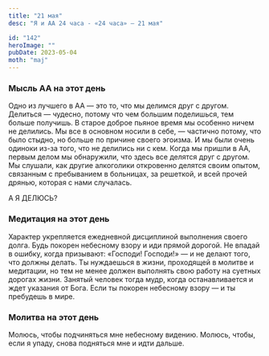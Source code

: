 ```yaml
---
title: "21 мая"
desc: "Я и АА 24 часа - «24 часа» — 21 мая"

id: "142"
heroImage: ""
pubDate: 2023-05-04
moth: "maj"
---
```


### Мысль АА на этот день

Одно из лучшего в АА — это то, что мы делимся друг с другом. Делиться —
чудесно, потому что чем большим поделишься, тем больше получишь. В старое
доброе пьяное время мы особенно ничем не делились. Мы все в основном носили в
себе, — частично потому, что было стыдно, но больше по причине своего эгоизма.
И мы были очень одиноки из-за того, что не делились ни с кем. Когда мы пришли
в АА, первым делом мы обнаружили, что здесь все делятся друг с другом. Мы
слушали, как другие алкоголики откровенно делятся своим опытом, связанным с
пребыванием в больницах, за решеткой, и всей прочей дрянью, которая с нами
случалась.

А Я ДЕЛЮСЬ?

### Медитация на этот день

Характер укрепляется ежедневной дисциплиной выполнения своего долга. Будь
покорен небесному взору и иди прямой дорогой. Не впадай в ошибку, когда
призывают: «Господи! Господи!» — и не делают того, что должны делать. Ты
нуждаешься в жизни, проходящей в молитве и медитации, но тем не менее должен
выполнять свою работу на суетных дорогах жизни. Занятый человек тогда мудр,
когда останавливается и ждет указания от Бога. Если ты покорен небесному взору
— и ты пребудешь в мире.

### Молитва на этот день

Молюсь, чтобы подчиняться мне небесному видению. Молюсь, чтобы, если я упаду,
снова подняться мне и идти дальше.
